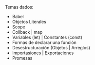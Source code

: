 Temas dados:
- Babel
- Objetos Literales
- Scope
- Collback | map
- Variables (let) | Constantes (const)
- Formas de declarar una función
- Desestructuración (Objetos | Arreglos)
- Importasiones | Exportaciones
- Promesas